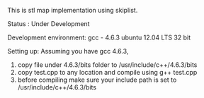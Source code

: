 This is stl map implementation using skiplist.

Status : Under Development

Development environment:
  gcc - 4.6.3
  ubuntu 12.04 LTS 32 bit

Setting up:
  Assuming you have gcc 4.6.3, 
  1. copy file under 4.6.3/bits folder to /usr/include/c++/4.6.3/bits
  2. copy test.cpp to any location and compile using g++ test.cpp
  3. before compiling make sure your include path is set to /usr/include/c++/4.6.3/bits
  
